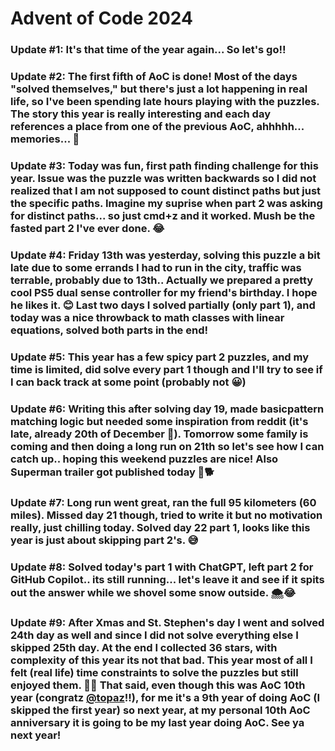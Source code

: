 # Advent of Code 2024

### Update #1: It's that time of the year again... So let's go!!

### Update #2: The first fifth of AoC is done! Most of the days "solved themselves," but there's just a lot happening in real life, so I've been spending late hours playing with the puzzles. The story this year is really interesting and each day references a place from one of the previous AoC, ahhhhh... memories... 🥰

### Update #3: Today was fun, first path finding challenge for this year. Issue was the puzzle was written backwards so I did not realized that I am not supposed to count distinct paths but just the specific paths. Imagine my suprise when part 2 was asking for distinct paths... so just cmd+z and it worked. Mush be the fasted part 2 I've ever done. 😂

### Update #4: Friday 13th was yesterday, solving this puzzle a bit late due to some errands I had to run in the city, traffic was terrable, probably due to 13th.. Actually we prepared a pretty cool PS5 dual sense controller for my friend's birthday. I hope he likes it. 😊 Last two days I solved partially (only part 1), and today was a nice throwback to math classes with linear equations, solved both parts in the end!

### Update #5: This year has a few spicy part 2 puzzles, and my time is limited, did solve every part 1 though and I'll try to see if I can back track at some point (probably not 😀)

### Update #6: Writing this after solving day 19, made basicpattern matching logic but needed some inspiration from reddit (it's late, already 20th of December 🙈). Tomorrow some family is coming and then doing a long run on 21th so let's see how I can catch up.. hoping this weekend puzzles are nice! Also Superman trailer got published today 🦸🐕

### Update #7: Long run went great, ran the full 95 kilometers (60 miles). Missed day 21 though, tried to write it but no motivation really, just chilling today. Solved day 22 part 1, looks like this year is just about skipping part 2's. 😅

### Update #8: Solved today's part 1 with ChatGPT, left part 2 for GitHub Copilot.. its still running... let's leave it and see if it spits out the answer while we shovel some snow outside. 🌨️😂

### Update #9: After Xmas and St. Stephen's day I went and solved 24th day as well and since I did not solve everything else I skipped 25th day. At the end I collected 36 stars, with complexity of this year its not that bad. This year most of all I felt (real life) time constraints to solve the puzzles but still enjoyed them. 🎄🎅 That said, even though this was AoC 10th year (congratz [@topaz](https://github.com/topaz)!!), for me it's a 9th year of doing AoC (I skipped the first year) so next year, at my personal 10th AoC anniversary it is going to be my last year doing AoC. See ya next year!

